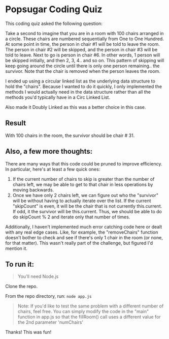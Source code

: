 # Popsugar Coding Quiz

This coding quiz asked the following question:

Take a second to imagine that you are in a room with 100 chairs arranged in a circle. These chairs are numbered sequentially from One to One Hundred.
At some point in time, the person in chair #1 will be told to leave the room. The person in chair #2 will be skipped, and the person in chair #3 will be told to leave. Next to go is person in chair #6. In other words, 1 person will be skipped initially, and then 2, 3, 4.. and so on. This pattern of skipping will keep going around the circle until there is only one person remaining.. the survivor. Note that the chair is removed when the person leaves the room.

I ended up using a circular linked list as the underlying data structure to hold the "chairs". Because I wanted to do it quickly, I only implemented the methods I would actually need in the data structure rather than all the methods you'd typically have in a Circ Linked List.

Also made it Doubly Linked as this was a better choice in this case.

## Result

With 100 chairs in the room, the survivor should be chair # 31.

## Also, a few more thoughts:

There are many ways that this code could be pruned to improve efficiency. In particular, here's at least a few quick ones:
1. If the current number of chairs to skip is greater than the number of chairs left, we may be able to get to that chair in less operations by moving backwards.
2. Once we have only 2 chairs left, we can figure out who the "survivor" will be without having to actually iterate over the list. If the current "skipCount" is even, it will be the chair that is not currently this.current. If odd, it the survivor will be this.current. Thus, we should be able to do do skipCount % 2 and iterate only that number of times.

Additionally, I haven't implemented much error catching code here or dealt with any real edge cases. Like, for example, the "removeChairs" function doesn't bother to check and see if there's only 1 chair in the room (or none, for that matter). This wasn't really part of the challenge, but figured I'd mention it.

## To run it:

> You'll need Node.js

Clone the repo.

From the repo directory, run:
`node app.js`

> Note:
> If you'd like to test the same problem with a different number of chairs, feel free.
> You can simply modify the code in the "main" function in app.js so that the fillRoom() call uses a different value for the 2nd parameter 'numChairs'

Thanks! This was fun!
